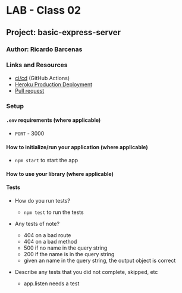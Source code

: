 # LAB - Class 02

## Project: basic-express-server

### Author: Ricardo Barcenas

### Links and Resources

- [ci/cd](https://github.com/401-advanced-javascript-ricardo-b/basic-express-server/actions) (GitHub Actions)
- [Heroku Production Deployment](https://ricardob-basic-express-server.herokuapp.com/?name=Ricardo)
- [Pull request](https://github.com/401-advanced-javascript-ricardo-b/basic-express-server/pull/1)

### Setup

#### `.env` requirements (where applicable)

- `PORT` - 3000

#### How to initialize/run your application (where applicable)

- `npm start` to start the app

#### How to use your library (where applicable)

#### Tests

- How do you run tests?
  -  `npm test` to run the tests
- Any tests of note?
  - 404 on a bad route
  - 404 on a bad method
  - 500 if no name in the query string
  - 200 if the name is in the query string
  - given an name in the query string, the output object is correct

- Describe any tests that you did not complete, skipped, etc
  - app.listen needs a test

